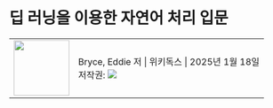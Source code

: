 # 딥 러닝을 이용한 자연어 처리 입문

<table>
    <tr>
        <td><a href="https://wikidocs.net/book/2155" target="_blank"><img src="https://wikidocs.net/images//book/%ED%91%9C%EC%A7%80%EC%88%98%EC%A0%95_S6qIVUn.png" width="100"></a></td>
        <td>Bryce, Eddie 저 | 위키독스 | 2025년 1월 18일<br>저작권: <img src="https://wikidocs.net/static/img/by-nc-sa.png" /></td>
    </tr>
</table>
